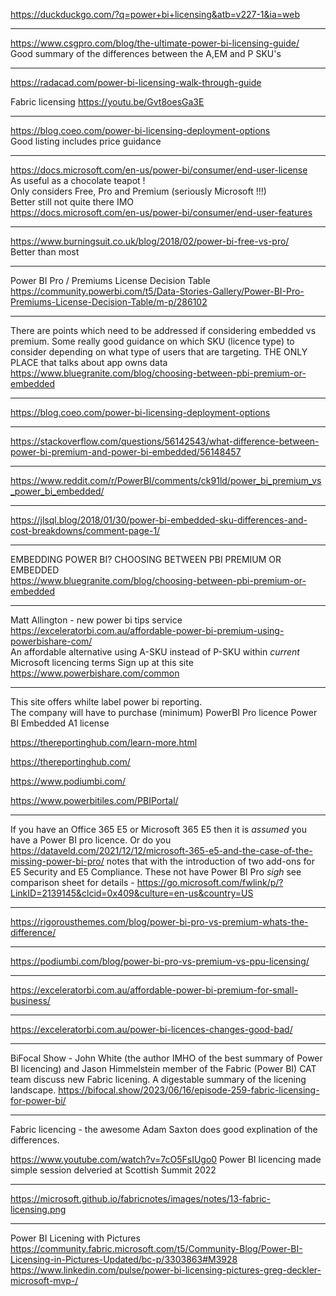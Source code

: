 https://duckduckgo.com/?q=power+bi+licensing&atb=v227-1&ia=web</br>

------------

https://www.csgpro.com/blog/the-ultimate-power-bi-licensing-guide/</br>
Good summary of the differences between the A,EM and P SKU's

------------

https://radacad.com/power-bi-licensing-walk-through-guide</br>

Fabric licensing
https://youtu.be/Gvt8oesGa3E

------------

https://blog.coeo.com/power-bi-licensing-deployment-options</br>
Good listing includes price guidance

------------

https://docs.microsoft.com/en-us/power-bi/consumer/end-user-license</br>
As useful as a chocolate teapot !</br>
Only considers Free, Pro and Premium (seriously Microsoft !!!)</br>
Better still not quite there IMO</br>
https://docs.microsoft.com/en-us/power-bi/consumer/end-user-features

------------

https://www.burningsuit.co.uk/blog/2018/02/power-bi-free-vs-pro/</br>
Better than most

------------

Power BI Pro / Premiums License Decision Table
https://community.powerbi.com/t5/Data-Stories-Gallery/Power-BI-Pro-Premiums-License-Decision-Table/m-p/286102

---
There are points which need to be addressed if considering embedded vs premium.
Some really good guidance on which SKU (licence type) to consider depending on
what type of users that are targeting.
THE ONLY PLACE that talks about app owns data
https://www.bluegranite.com/blog/choosing-between-pbi-premium-or-embedded

---

https://blog.coeo.com/power-bi-licensing-deployment-options

---

https://stackoverflow.com/questions/56142543/what-difference-between-power-bi-premium-and-power-bi-embedded/56148457

---
https://www.reddit.com/r/PowerBI/comments/ck91ld/power_bi_premium_vs_power_bi_embedded/

---

https://jlsql.blog/2018/01/30/power-bi-embedded-sku-differences-and-cost-breakdowns/comment-page-1/

---

EMBEDDING POWER BI? CHOOSING BETWEEN PBI PREMIUM OR EMBEDDED</br>
https://www.bluegranite.com/blog/choosing-between-pbi-premium-or-embedded

---

Matt Allington - new power bi tips service</br>
https://exceleratorbi.com.au/affordable-power-bi-premium-using-powerbishare-com/</br>
An affordable alternative using A-SKU instead of P-SKU within *current* Microsoft licencing terms
Sign up at this site
https://www.powerbishare.com/common

---

This site offers whilte label power bi reporting.  
The company will have to purchase (minimum)
PowerBI Pro licence
Power BI Embedded A1 license

https://thereportinghub.com/learn-more.html

https://thereportinghub.com/

https://www.podiumbi.com/

https://www.powerbitiles.com/PBIPortal/

---

If you have an Office 365 E5 or Microsoft 365 E5 then it is *assumed* you have a Power BI pro licence.  Or do you https://dataveld.com/2021/12/12/microsoft-365-e5-and-the-case-of-the-missing-power-bi-pro/ notes that with the introduction of two add-ons for E5 Security and E5 Compliance. These not have Power BI Pro *sigh* see comparison sheet for details - https://go.microsoft.com/fwlink/p/?LinkID=2139145&clcid=0x409&culture=en-us&country=US

---

https://rigorousthemes.com/blog/power-bi-pro-vs-premium-whats-the-difference/

---

https://podiumbi.com/blog/power-bi-pro-vs-premium-vs-ppu-licensing/

---
https://exceleratorbi.com.au/affordable-power-bi-premium-for-small-business/

---
https://exceleratorbi.com.au/power-bi-licences-changes-good-bad/

---

BiFocal Show - John White (the author IMHO of the best summary of Power BI licencing) and Jason Himmelstein member of the Fabric (Power BI) CAT team discuss new Fabric licening. A digestable summary of the licening landscape.
https://bifocal.show/2023/06/16/episode-259-fabric-licensing-for-power-bi/

---

Fabric licencing - the awesome Adam Saxton does good explination of the differences.

https://www.youtube.com/watch?v=7cO5FsIUgo0
Power BI licencing made simple session delveried at Scottish Summit 2022


---
https://microsoft.github.io/fabricnotes/images/notes/13-fabric-licensing.png

---
Power BI Licening with Pictures
https://community.fabric.microsoft.com/t5/Community-Blog/Power-BI-Licensing-in-Pictures-Updated/bc-p/3303863#M3928
https://www.linkedin.com/pulse/power-bi-licensing-pictures-greg-deckler-microsoft-mvp-/